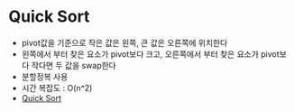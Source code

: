 # Quick Sort

- pivot값을 기준으로 작은 값은 왼쪽, 큰 값은 오른쪽에 위치한다
- 왼쪽에서 부터 찾은 요소가 pivot보다 크고, 오른쪽에서 부터 찾은 요소가 pivot보다 작다면 두 값을 swap한다
- 분할정복 사용
- 시간 복잡도 : O(n^2)
- [Quick Sort](https://www.geeksforgeeks.org/quick-sort/)
